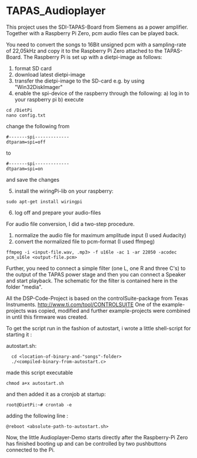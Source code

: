 # TAPAS_Audioplayer
This project uses the SDI-TAPAS-Board from Siemens as a power amplifier. Together with a Raspberry Pi Zero, pcm audio files can be played back.

You need to convert the songs to 16Bit unsigned pcm with a sampling-rate of 22,05kHz and copy it to the Raspberry Pi Zero 
attached to the TAPAS-Board. 
The Raspberry Pi is set up with a dietpi-image as follows:

1) format SD card
2) download latest dietpi-image
3) transfer the dietpi-image to the SD-card e.g. by using "Win32DiskImager"
4) enable the spi-device of the raspberry through the following:
a) log in to your raspberry pi
b) execute
```
cd /DietPi
nano config.txt
``` 
change the following from 

```
#-------spi-------------
dtparam=spi=off
```

to

```
#-------spi-------------
dtparam=spi=on
```
and save the changes

5) install the wiringPi-lib on your raspberry:
```
sudo apt-get install wiringpi
```     
     
6) log off and prepare your audio-files

For audio file conversion, I did a two-step procedure. 
1) normalize the audio file for maximum amplitude input (I used Audacity)
2) convert the normalized file to pcm-format (I used ffmpeg)
```
ffmpeg -i <input-file.wav, .mp3> -f u16le -ac 1 -ar 22050 -acodec pcm_u16le <output-file.pcm>
```
Further, you need to connect a simple filter (one L, one R and three C's) to the output of the TAPAS power stage and 
then you can connect a Speaker and start playback. The schematic for the filter is contained here in the folder "media". 

All the DSP-Code-Project is based on the controlSuite-package from Texas Instruments. 
http://www.ti.com/tool/CONTROLSUITE
One of the example-projects was copied, modified and further example-projects were combined in until this 
firmware was created. 

To get the script run in the fashion of autostart, i wrote a little shell-script for starting it : 

autostart.sh:
```
  cd <location-of-binary-and-"songs"-folder>
  ./<compiled-binary-from-autostart.c>
```

made this script executable 
```
chmod a+x autostart.sh
```

and then added it as a cronjob at startup: 
```
root@DietPi:~# crontab -e
```

adding the following line : 
```
@reboot <absolute-path-to-autostart.sh>
```
Now, the little Audioplayer-Demo starts directly after the Raspberry-Pi Zero has finished booting up 
and can be controlled by two pushbuttons connected to the Pi.
